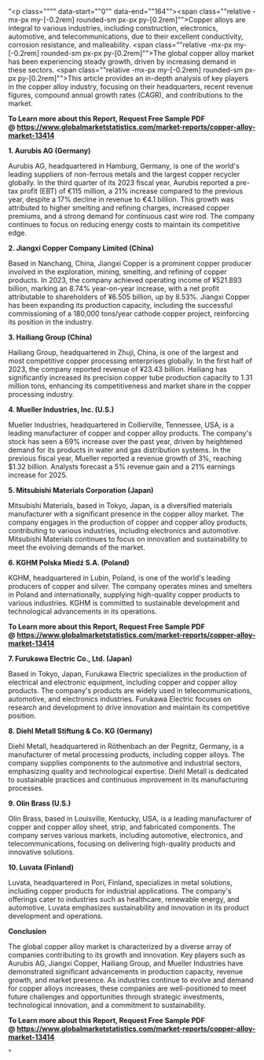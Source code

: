 "<p class="""" data-start=""0"" data-end=""164""><span class=""relative -mx-px my-[-0.2rem] rounded-sm px-px py-[0.2rem]"">Copper alloys are integral to various industries, including construction, electronics, automotive, and telecommunications, due to their excellent conductivity, corrosion resistance, and malleability.</span> <span class=""relative -mx-px my-[-0.2rem] rounded-sm px-px py-[0.2rem]"">The global copper alloy market has been experiencing steady growth, driven by increasing demand in these sectors.</span> <span class=""relative -mx-px my-[-0.2rem] rounded-sm px-px py-[0.2rem]"">This article provides an in-depth analysis of key players in the copper alloy industry, focusing on their headquarters, recent revenue figures, compound annual growth rates (CAGR), and contributions to the market.</span></p>
<p class="""" data-start=""0"" data-end=""164""><strong>To Learn more about this Report, Request Free Sample PDF @&nbsp;<a href=""https://www.globalmarketstatistics.com/market-reports/copper-alloy-market-13414"">https://www.globalmarketstatistics.com/market-reports/copper-alloy-market-13414</a></strong></p>
<p class="""" data-start=""166"" data-end=""193""><strong data-start=""166"" data-end=""193"">1. Aurubis AG (Germany)</strong></p>
<p class="""" data-start=""195"" data-end=""428""><span class=""relative -mx-px my-[-0.2rem] rounded-sm px-px py-[0.2rem]"">Aurubis AG, headquartered in Hamburg, Germany, is one of the world's leading suppliers of non-ferrous metals and the largest copper recycler globally.</span> <span class=""relative -mx-px my-[-0.2rem] rounded-sm px-px py-[0.2rem]"">In the third quarter of its 2023 fiscal year, Aurubis reported a pre-tax profit (EBT) of &euro;115 million, a 21% increase compared to the previous year, despite a 17% decline in revenue to &euro;4.1 billion.</span> <span class=""relative -mx-px my-[-0.2rem] rounded-sm px-px py-[0.2rem]"">This growth was attributed to higher smelting and refining charges, increased copper premiums, and a strong demand for continuous cast wire rod.</span> <span class=""relative -mx-px my-[-0.2rem] rounded-sm px-px py-[0.2rem]"">The company continues to focus on reducing energy costs to maintain its competitive edge.</span></p>
<p class="""" data-start=""430"" data-end=""475""><strong data-start=""430"" data-end=""475"">2. Jiangxi Copper Company Limited (China)</strong></p>
<p class="""" data-start=""477"" data-end=""682""><span class=""relative -mx-px my-[-0.2rem] rounded-sm px-px py-[0.2rem]"">Based in Nanchang, China, Jiangxi Copper is a prominent copper producer involved in the exploration, mining, smelting, and refining of copper products.</span> <span class=""relative -mx-px my-[-0.2rem] rounded-sm px-px py-[0.2rem]"">In 2023, the company achieved operating income of &yen;521.893 billion, marking an 8.74% year-on-year increase, with a net profit attributable to shareholders of &yen;6.505 billion, up by 8.53%.</span> <span class=""relative -mx-px my-[-0.2rem] rounded-sm px-px py-[0.2rem]"">Jiangxi Copper has been expanding its production capacity, including the successful commissioning of a 180,000 tons/year cathode copper project, reinforcing its position in the industry.</span></p>
<p class="""" data-start=""684"" data-end=""713""><strong data-start=""684"" data-end=""713"">3. Hailiang Group (China)</strong></p>
<p class="""" data-start=""715"" data-end=""920""><span class=""relative -mx-px my-[-0.2rem] rounded-sm px-px py-[0.2rem]"">Hailiang Group, headquartered in Zhuji, China, is one of the largest and most competitive copper processing enterprises globally.</span> <span class=""relative -mx-px my-[-0.2rem] rounded-sm px-px py-[0.2rem]"">In the first half of 2023, the company reported revenue of &yen;23.43 billion.</span> <span class=""relative -mx-px my-[-0.2rem] rounded-sm px-px py-[0.2rem]"">Hailiang has significantly increased its precision copper tube production capacity to 1.31 million tons, enhancing its competitiveness and market share in the copper processing industry.</span></p>
<p class="""" data-start=""922"" data-end=""960""><strong data-start=""922"" data-end=""960"">4. Mueller Industries, Inc. (U.S.)</strong></p>
<p class="""" data-start=""962"" data-end=""1207""><span class=""relative -mx-px my-[-0.2rem] rounded-sm px-px py-[0.2rem]"">Mueller Industries, headquartered in Collierville, Tennessee, USA, is a leading manufacturer of copper and copper alloy products.</span> <span class=""relative -mx-px my-[-0.2rem] rounded-sm px-px py-[0.2rem]"">The company's stock has seen a 69% increase over the past year, driven by heightened demand for its products in water and gas distribution systems.</span> <span class=""relative -mx-px my-[-0.2rem] rounded-sm px-px py-[0.2rem]"">In the previous fiscal year, Mueller reported a revenue growth of 3%, reaching $1.32 billion.</span> <span class=""relative -mx-px my-[-0.2rem] rounded-sm px-px py-[0.2rem]"">Analysts forecast a 5% revenue gain and a 21% earnings increase for 2025.</span></p>
<p class="""" data-start=""1209"" data-end=""1256""><strong data-start=""1209"" data-end=""1256"">5. Mitsubishi Materials Corporation (Japan)</strong></p>
<p class="""" data-start=""1258"" data-end=""1423""><span class=""relative -mx-px my-[-0.2rem] rounded-sm px-px py-[0.2rem]"">Mitsubishi Materials, based in Tokyo, Japan, is a diversified materials manufacturer with a significant presence in the copper alloy market.</span> <span class=""relative -mx-px my-[-0.2rem] rounded-sm px-px py-[0.2rem]"">The company engages in the production of copper and copper alloy products, contributing to various industries, including electronics and automotive.</span> <span class=""relative -mx-px my-[-0.2rem] rounded-sm px-px py-[0.2rem]"">Mitsubishi Materials continues to focus on innovation and sustainability to meet the evolving demands of the market.</span></p>
<p class="""" data-start=""1425"" data-end=""1463""><strong data-start=""1425"" data-end=""1463"">6. KGHM Polska Miedź S.A. (Poland)</strong></p>
<p class="""" data-start=""1465"" data-end=""1630""><span class=""relative -mx-px my-[-0.2rem] rounded-sm px-px py-[0.2rem]"">KGHM, headquartered in Lubin, Poland, is one of the world's leading producers of copper and silver.</span> <span class=""relative -mx-px my-[-0.2rem] rounded-sm px-px py-[0.2rem]"">The company operates mines and smelters in Poland and internationally, supplying high-quality copper products to various industries.</span> <span class=""relative -mx-px my-[-0.2rem] rounded-sm px-px py-[0.2rem]"">KGHM is committed to sustainable development and technological advancements in its operations.</span></p>
<p class="""" data-start=""1465"" data-end=""1630""><strong>To Learn more about this Report, Request Free Sample PDF @&nbsp;<a href=""https://www.globalmarketstatistics.com/market-reports/copper-alloy-market-13414"">https://www.globalmarketstatistics.com/market-reports/copper-alloy-market-13414</a></strong></p>
<p class="""" data-start=""1632"" data-end=""1674""><strong data-start=""1632"" data-end=""1674"">7. Furukawa Electric Co., Ltd. (Japan)</strong></p>
<p class="""" data-start=""1676"" data-end=""1841""><span class=""relative -mx-px my-[-0.2rem] rounded-sm px-px py-[0.2rem]"">Based in Tokyo, Japan, Furukawa Electric specializes in the production of electrical and electronic equipment, including copper and copper alloy products.</span> <span class=""relative -mx-px my-[-0.2rem] rounded-sm px-px py-[0.2rem]"">The company's products are widely used in telecommunications, automotive, and electronics industries.</span> <span class=""relative -mx-px my-[-0.2rem] rounded-sm px-px py-[0.2rem]"">Furukawa Electric focuses on research and development to drive innovation and maintain its competitive position.</span></p>
<p class="""" data-start=""1843"" data-end=""1890""><strong data-start=""1843"" data-end=""1890"">8. Diehl Metall Stiftung &amp; Co. KG (Germany)</strong></p>
<p class="""" data-start=""1892"" data-end=""2057""><span class=""relative -mx-px my-[-0.2rem] rounded-sm px-px py-[0.2rem]"">Diehl Metall, headquartered in R&ouml;thenbach an der Pegnitz, Germany, is a manufacturer of metal processing products, including copper alloys.</span> <span class=""relative -mx-px my-[-0.2rem] rounded-sm px-px py-[0.2rem]"">The company supplies components to the automotive and industrial sectors, emphasizing quality and technological expertise.</span> <span class=""relative -mx-px my-[-0.2rem] rounded-sm px-px py-[0.2rem]"">Diehl Metall is dedicated to sustainable practices and continuous improvement in its manufacturing processes.</span></p>
<p class="""" data-start=""2059"" data-end=""2083""><strong data-start=""2059"" data-end=""2083"">9. Olin Brass (U.S.)</strong></p>
<p class="""" data-start=""2085"" data-end=""2210""><span class=""relative -mx-px my-[-0.2rem] rounded-sm px-px py-[0.2rem]"">Olin Brass, based in Louisville, Kentucky, USA, is a leading manufacturer of copper and copper alloy sheet, strip, and fabricated components.</span> <span class=""relative -mx-px my-[-0.2rem] rounded-sm px-px py-[0.2rem]"">The company serves various markets, including automotive, electronics, and telecommunications, focusing on delivering high-quality products and innovative solutions.</span></p>
<p class="""" data-start=""2212"" data-end=""2236""><strong data-start=""2212"" data-end=""2236"">10. Luvata (Finland)</strong></p>
<p class="""" data-start=""2238"" data-end=""2403""><span class=""relative -mx-px my-[-0.2rem] rounded-sm px-px py-[0.2rem]"">Luvata, headquartered in Pori, Finland, specializes in metal solutions, including copper products for industrial applications.</span> <span class=""relative -mx-px my-[-0.2rem] rounded-sm px-px py-[0.2rem]"">The company's offerings cater to industries such as healthcare, renewable energy, and automotive.</span> <span class=""relative -mx-px my-[-0.2rem] rounded-sm px-px py-[0.2rem]"">Luvata emphasizes sustainability and innovation in its product development and operations.</span></p>
<p class="""" data-start=""2405"" data-end=""2419""><strong data-start=""2405"" data-end=""2419"">Conclusion</strong></p>
<p class="""" data-start=""2421"" data-end=""2586""><span class=""relative -mx-px my-[-0.2rem] rounded-sm px-px py-[0.2rem]"">The global copper alloy market is characterized by a diverse array of companies contributing to its growth and innovation.</span> <span class=""relative -mx-px my-[-0.2rem] rounded-sm px-px py-[0.2rem]"">Key players such as Aurubis AG, Jiangxi Copper, Hailiang Group, and Mueller Industries have demonstrated significant advancements in production capacity, revenue growth, and market presence.</span> <span class=""relative -mx-px my-[-0.2rem] rounded-sm px-px py-[0.2rem]"">As industries continue to evolve and demand for copper alloys increases, these companies are well-positioned to meet future challenges and opportunities through strategic investments, technological innovation, and a commitment to sustainability.</span></p>
<p class="""" data-start=""2421"" data-end=""2586""><strong><span class=""relative -mx-px my-[-0.2rem] rounded-sm px-px py-[0.2rem]"">To Learn more about this Report, Request Free Sample PDF @&nbsp;<a href=""https://www.globalmarketstatistics.com/market-reports/copper-alloy-market-13414"">https://www.globalmarketstatistics.com/market-reports/copper-alloy-market-13414</a></span></strong></p>"
